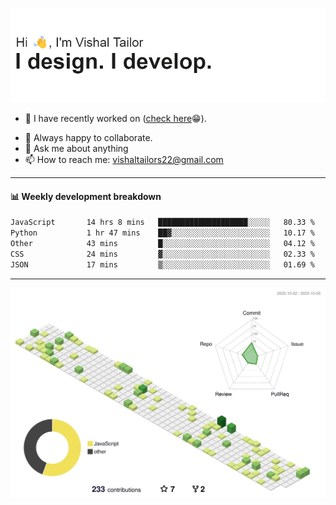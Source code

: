 ![Hi, I'm Vishal Tailor. I design. I develop.](https://github.com/vishaltailors/vishaltailors/blob/main/header.png?raw=true)

- 🔭 I have recently worked on ([check here](https://vishaltailor.com)😁).
<!-- - 🎦 Currently watching: JavaScript: The Hard Parts By Will Sentance. -->
- 👯 Always happy to collaborate.
- 💬 Ask me about anything
- 📫 How to reach me: <a href="mailto:vishaltailors22@gmail.com">vishaltailors22@gmail.com</a>

<hr /> 
<h4>📊 Weekly development breakdown</h4>
<!--START_SECTION:waka-->

```txt
JavaScript       14 hrs 8 mins   ████████████████████░░░░░   80.33 %
Python           1 hr 47 mins    ██▓░░░░░░░░░░░░░░░░░░░░░░   10.17 %
Other            43 mins         █░░░░░░░░░░░░░░░░░░░░░░░░   04.12 %
CSS              24 mins         ▓░░░░░░░░░░░░░░░░░░░░░░░░   02.33 %
JSON             17 mins         ▒░░░░░░░░░░░░░░░░░░░░░░░░   01.69 %
```

<!--END_SECTION:waka-->
<hr /> 

![](./profile-3d-contrib/profile-green-animate.svg)
